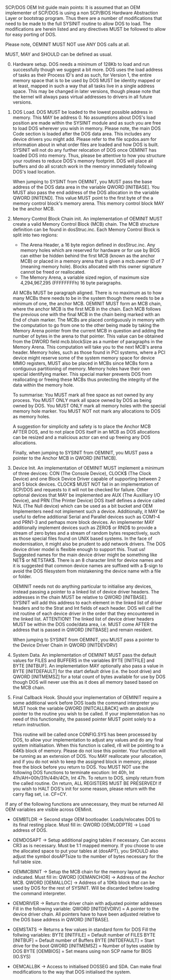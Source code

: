 SCP/DOS OEM Init guide main points:
It is assumed that an OEM implementer of SCP/DOS is using a non SCP/BIOS Hardware Abstraction Layer or bootstrap program.
Thus there are a number of modifications that need to be made to the full SYSINIT routine to allow DOS to load.
The modifications are herein listed and any directives MUST be followed to allow for easy porting of DOS.

Please note, OEMINIT MUST NOT use ANY DOS calls at all.

MUST, MAY and SHOULD can be defined as usual.

0) Hardware setup.
	DOS needs a minimum of 128Kb to load and run successfully though we suggest a bit more.
	DOS uses the load address of tasks as their Process ID's and as such, for Version 1, 
	the entire memory space that is to be used by DOS MUST be identity mapped or at least,
	mapped in such a way that all tasks live in a single address space. This may be changed 
	in later versions, though please note that the kernel will always pass virtual addresses 
	to drivers in all future versions.

1) DOS Load.
	DOS MUST be loaded to the lowest possible address in memory. This MAY be address 0.
	No assumptions about DOS's load position are made within the SYSINIT module and as such
	you are free to load DOS wherever you wish in memory. Please note, the main DOS Code 
	section is loaded after the DOS data area. This includes any device drivers you might add.
	Please refer to the file scpdos.asm for information about in what order files are 
	loaded and how DOS is built.
	SYSINIT will not do any further relocation of DOS once OEMINIT has loaded DOS into memory.
	Thus, please be attentive to how you structure your routines to reduce DOS's memory footprint.
	DOS will place all buffers and do all scratch work in the memory immediately following DOS's 
	load location.

	When jumping to SYSINT from OEMINIT, you MUST pass the base address of the DOS data area 
	in the variable QWORD [INITBASE]. You MUST also pass the end address of the DOS allocation 
	in the variable QWORD [INITEND]. This value MUST point to the first byte of the a memory 
	control block's memory arena. This memory control block MAY be the anchor MCB.

2) Memory Control Block Chain init.
	An implementation of OEMINIT MUST create a valid Memory Control Block (MCB) chain. The MCB structure 
	definition can be found in dosStruc.inc. Each Memory Control Block is split into two regions:
	- The Arena Header, a 16 byte region defined in dosStruc.inc. 
		Any memory holes which are reserved for hardware or for use by BIOS can either be hidden behind 
		the first MCB (known as the anchor MCB) or placed in a memory arena that is given a mcb.owner ID
		of 7 (meaning memory hole). Blocks allocated with this owner signature cannot be freed or reallocated.
	- The Memory Arena, a variable sized region, of maximum size 4,294,967,295 (FFFFFFFFh) 16 byte paragraphs.

	All MCBs MUST be paragraph aligned. There is no maximum as to how many MCBs there needs to be in the system
	though there needs to be a minimum of one, the anchor MCB. 
	OEMINIT MUST form an MCB chain, where the anchor MCB is the first MCB in the chain. Each MCB follows the previous 
	one with the final MCB in the chain being marked with an End of chain marker. The MCBs are placed contiguously 
	in memory with the computation to go from one to the other being made by taking the Memory Arena pointer from the 
	current MCB in question and adding the number of bytes in the arena to that pointer. This value can be obtained 
	from the DWORD field mcb.blockSize as a number of paragraphs in the Memory Arena. This computation will take you 
	to the next MCB's arena header. 
	Memory holes, such as those found in PCI systems, where a PCI device might reserve some of the system memory 
	space for device MMIO registers, MUST also be placed in MCBs since MCBs form a contiguous partitioning of 
	memory. Memory holes have their own special identifying marker. This special marker prevents DOS from 
	reallocating or freeing these MCBs thus protecting the integrity of the data within the memory hole.

	To summarise:
	You MUST mark all free space as not owned by any process. 
	You MUST ONLY mark all space owned by DOS as being owned by DOS. 
	You MUST ONLY mark all memory holes with the special memory hole marker.
	You MUST NOT not mark any allocations to DOS as memory holes.

	A suggestion for simplicity and safety is to place the Anchor MCB AFTER DOS, and to not place DOS itself in 
	an MCB as DOS allocations can be resized and a malicious actor can end up freeing any DOS allocations.

	Finally, when jumping to SYSINIT from OEMINIT, you MUST pass a pointer to the Anchor MCB in QWORD [INITMCB].

3) Device Init.
	An implementation of OEMINIT MUST implement a minimum of three devices: CON (The Console Device), CLOCK$ (The Clock
	Device) and one Block Device Driver capable of supporting between 2 and 5 block devices. 
	CLOCK$ MUST NOT fail in an implementation of SCP/DOS and requests to it will not be checked for failure.
	Other optional devices that MAY be implemented are AUX (The Auxilliary I/O Device), and PRN (The Printer Device)
	DOS itself defines a device called NUL (The Null device) which can be used as a bit bucket and OEM Implementers
	need not implement such a device. Additionally, it MAY be useful to define additional Serial and Parallel devices 
	such as COM1-4 and PRN1-3 and perhaps more block devices. An implementer MAY additionally implement devices such 
	as ZERO$ or RND$ to provide a stream of zero bytes and a stream of random bytes respectively, such as those special 
	files found on UNIX based systems. 
	In the face of modernisation, it might also be prudent to add network drivers. The DOS device driver model is 
	flexible enough to support this. Trust us! Suggested names for the main device driver might be something like 
	NET$ or NETSTAK$. There is an 8 character limit for device names and it is suggested that common device names are 
	suffixed with a $-sign to avoid the DOS filesystem from mistakening the device name with a file or folder.

	OEMINIT needs not do anything particular to initialise any devices, instead passing a pointer to a linked list
	of device driver headers. The addresses in the chain MUST be relative to QWORD [INITBASE]. SYSINIT will
	add this address to each element in the linked list of driver headers and to the Strat and Int fields of each 
	header. DOS will call the init routine of each device driver in the order that they encountered in the linked 
	list.
	ATTENTION!! 
		The linked list of device driver headers MUST be within the DOS code/data area, i.e. MUST come
		AFTER the address that is passed in QWORD [INITBASE] and remain resident.

	When jumping to SYSINIT from OEMINIT, you MUST pass a pointer to the Device Driver Chain in QWORD [INITDEVDRV]
	
4) System Data.
	An implementation of OEMINIT MUST pass the default values for FILES and BUFFERS in the variables BYTE [INITFILE]
	and BYTE [INITBUF].
	An implementation MAY optionally also pass a value in BYTE [INITDEFAULT] for the start default drive (i.e. the 
	boot drive) and QWORD [INITMEMSZ] for a total count of bytes available for use by DOS though DOS will never 
	use this as it does all memory based based on the MCB chain.

5) Final Callback Hook.
	Should your implementation of OEMINIT require a some additional work before DOS loads the command interpreter
	you MUST hook the variable QWORD [INITCALLBACK] with an absolute pointer to the routine you wish to be called. 
	If your implemntation has no need of this functionality, the passed pointer MUST point solely to a return 
	instruction. 
	
	This routine will be called once CONFIG.SYS has been processed by DOS, to allow your implementation to adjust 
	any values and do any final system initialisation. When this function is called, r8 will be pointing to a 64Kb 
	block of memory. Please do not lose this pointer. Your function will be running as an extension of DOS. 
	You MAY reallocate your allocation, and if you do not wish to keep the assigned block in memory, please free the 
	block before you return to DOS.
	You MUST NOT use the following DOS functions to terminate excution: Int 40h, Int 41h/AH=00h/31h/44h/4Ch, Int 47h.
	To return to DOS, simply return from the called routine. On return, ALL REGISTERS MUST BE PRESERVED!
	If you wish to HALT DOS's init for some reason, please return with the carry flag set, i.e. CF=CY.

If any of the following functions are unnecessary, they must be returned
All OEM variables are visible across OEMinit.

- OEMBTLDR -> Second stage OEM bootloader. Loads/relocates DOS
to its final resting place. Must fill in:
QWORD [OEMLODPTR] -> Load address of DOS.

- OEMDOSAPT -> Setup additional paging tables if necessary. Can access
CR3 as is necessary. Must be 1:1 mapped memory. If you choose to 
use the allocated space to put your tables at (dosAPT), you SHOULD
also adjust the symbol dosAPTsize to the number of bytes necessary for 
the full table size.

- OEMMCBINIT -> Setup the MCB chain for the memory layout as indicated.
Must fill in:
QWORD [OEMANCHOR] -> Address of the Anchor MCB.
QWORD [OEMALLOC] -> Address of a 10Kb block that can be used by 
DOS for the rest of SYSINIT. Will be discarded before loading 
the command interpreter.

- OEMDRIVER	-> Return the driver chain with adjusted pointer addresses
Fill in the following variable:
QWORD [INITDEVDRV] = A pointer to the device driver chain. All pointers
have to have been adjusted relative to the DOS base address in 
QWORD [INITBASE].

- OEMSTATS -> Returns a few values in standard form for DOS
Fill the follwing variables:
BYTE [INITFILE]	= Default number of FILES
BYTE [INITBUF]  = Default number of Buffers
BYTE [INITDEFAULT] = Start drive for the boot
QWORD [INITMEMSZ] = Number of bytes usable by DOS
BYTE [OEMBIOS] = Set means using non SCP name for BIOS (IO.SYS)

- OEMCALLBK -> Access to initialised DOSSEG and SDA. Can make final 
modifications to the way that DOS initialised the system.
